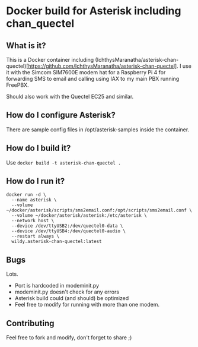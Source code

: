 # Docker build for Asterisk including chan_quectel

## What is it?

This is a Docker container including (IchthysMaranatha/asterisk-chan-quectel)[https://github.com/IchthysMaranatha/asterisk-chan-quectel].
I use it with the Simcom SIM7600E modem hat for a Raspberry Pi 4 for forwarding SMS to email and calling using IAX to my main PBX
running FreePBX.

Should also work with the Quectel EC25 and similar.

## How do I configure Asterisk?

There are sample config files in /opt/asterisk-samples inside the container.

## How do I build it?

Use `docker build -t asterisk-chan-quectel .`

## How do I run it?

```
docker run -d \
  --name asterisk \
  --volume ~/docker/asterisk/scripts/sms2email.conf:/opt/scripts/sms2email.conf \
  --volume ~/docker/asterisk/asterisk:/etc/asterisk \
  --network host \
  --device /dev/ttyUSB2:/dev/quectel0-data \
  --device /dev/ttyUSB4:/dev/quectel0-audio \
  --restart always \
  wildy.asterisk-chan-quectel:latest
```
## Bugs

Lots.
  * Port is hardcoded in modeminit.py
  * modeminit.py doesn't check for any errors
  * Asterisk build could (and should) be optimized
  * Feel free to modify for running with more than one modem.

## Contributing

Feel free to fork and modify, don't forget to share ;)